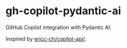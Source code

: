 # gh-copilot-pydantic-ai

GitHub Copilot integration with Pydantic AI.

Inspired by [ericc-ch/copilot-api/](https://github.com/ericc-ch/copilot-api/).
